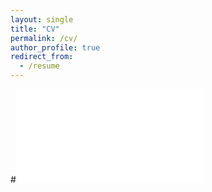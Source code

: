 ```yaml
---
layout: single
title: "CV"
permalink: /cv/
author_profile: true
redirect_from:
  - /resume
---
```


#<embed src="zmarkovich.github.io/files/Markovich CV (Fall 2021).pdf" type="application/pdf" />
